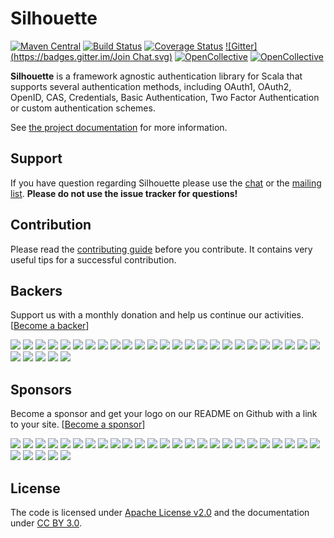 Silhouette 
==========
[![Maven Central](https://maven-badges.herokuapp.com/maven-central/com.mohiva/silhouette_2.11/badge.svg)](https://maven-badges.herokuapp.com/maven-central/com.mohiva/silhouette_2.11) [![Build Status](https://travis-ci.org/mohiva/silhouette.png)](https://travis-ci.org/mohiva/silhouette) [![Coverage Status](https://coveralls.io/repos/mohiva/silhouette/badge.svg?branch=master&service=github)](https://coveralls.io/github/mohiva/silhouette?branch=master) [![Gitter](https://badges.gitter.im/Join Chat.svg)](https://gitter.im/mohiva/silhouette?utm_source=badge&utm_medium=badge&utm_campaign=pr-badge&utm_content=badge)
[![OpenCollective](https://opencollective.com/silhouette/backers/badge.svg)](#backers) 
[![OpenCollective](https://opencollective.com/silhouette/sponsors/badge.svg)](#sponsors)

**Silhouette** is a framework agnostic authentication library for Scala that supports several authentication methods, including OAuth1, OAuth2, OpenID, CAS, Credentials, Basic Authentication, Two Factor Authentication or custom authentication schemes.

See [the project documentation] for more information.

## Support

If you have question regarding Silhouette please use the [chat] or the [mailing list]. **Please do not use the issue tracker for questions!**

## Contribution

Please read the [contributing guide] before you contribute. It contains very useful tips for a successful contribution.

## Backers

Support us with a monthly donation and help us continue our activities. [[Become a backer](https://opencollective.com/silhouette#backer)]

<a href="https://opencollective.com/silhouette/backer/0/website" target="_blank"><img src="https://opencollective.com/silhouette/backer/0/avatar.svg"></a>
<a href="https://opencollective.com/silhouette/backer/1/website" target="_blank"><img src="https://opencollective.com/silhouette/backer/1/avatar.svg"></a>
<a href="https://opencollective.com/silhouette/backer/2/website" target="_blank"><img src="https://opencollective.com/silhouette/backer/2/avatar.svg"></a>
<a href="https://opencollective.com/silhouette/backer/3/website" target="_blank"><img src="https://opencollective.com/silhouette/backer/3/avatar.svg"></a>
<a href="https://opencollective.com/silhouette/backer/4/website" target="_blank"><img src="https://opencollective.com/silhouette/backer/4/avatar.svg"></a>
<a href="https://opencollective.com/silhouette/backer/5/website" target="_blank"><img src="https://opencollective.com/silhouette/backer/5/avatar.svg"></a>
<a href="https://opencollective.com/silhouette/backer/6/website" target="_blank"><img src="https://opencollective.com/silhouette/backer/6/avatar.svg"></a>
<a href="https://opencollective.com/silhouette/backer/7/website" target="_blank"><img src="https://opencollective.com/silhouette/backer/7/avatar.svg"></a>
<a href="https://opencollective.com/silhouette/backer/8/website" target="_blank"><img src="https://opencollective.com/silhouette/backer/8/avatar.svg"></a>
<a href="https://opencollective.com/silhouette/backer/9/website" target="_blank"><img src="https://opencollective.com/silhouette/backer/9/avatar.svg"></a>
<a href="https://opencollective.com/silhouette/backer/10/website" target="_blank"><img src="https://opencollective.com/silhouette/backer/10/avatar.svg"></a>
<a href="https://opencollective.com/silhouette/backer/11/website" target="_blank"><img src="https://opencollective.com/silhouette/backer/11/avatar.svg"></a>
<a href="https://opencollective.com/silhouette/backer/12/website" target="_blank"><img src="https://opencollective.com/silhouette/backer/12/avatar.svg"></a>
<a href="https://opencollective.com/silhouette/backer/13/website" target="_blank"><img src="https://opencollective.com/silhouette/backer/13/avatar.svg"></a>
<a href="https://opencollective.com/silhouette/backer/14/website" target="_blank"><img src="https://opencollective.com/silhouette/backer/14/avatar.svg"></a>
<a href="https://opencollective.com/silhouette/backer/15/website" target="_blank"><img src="https://opencollective.com/silhouette/backer/15/avatar.svg"></a>
<a href="https://opencollective.com/silhouette/backer/16/website" target="_blank"><img src="https://opencollective.com/silhouette/backer/16/avatar.svg"></a>
<a href="https://opencollective.com/silhouette/backer/17/website" target="_blank"><img src="https://opencollective.com/silhouette/backer/17/avatar.svg"></a>
<a href="https://opencollective.com/silhouette/backer/18/website" target="_blank"><img src="https://opencollective.com/silhouette/backer/18/avatar.svg"></a>
<a href="https://opencollective.com/silhouette/backer/19/website" target="_blank"><img src="https://opencollective.com/silhouette/backer/19/avatar.svg"></a>
<a href="https://opencollective.com/silhouette/backer/20/website" target="_blank"><img src="https://opencollective.com/silhouette/backer/20/avatar.svg"></a>
<a href="https://opencollective.com/silhouette/backer/21/website" target="_blank"><img src="https://opencollective.com/silhouette/backer/21/avatar.svg"></a>
<a href="https://opencollective.com/silhouette/backer/22/website" target="_blank"><img src="https://opencollective.com/silhouette/backer/22/avatar.svg"></a>
<a href="https://opencollective.com/silhouette/backer/23/website" target="_blank"><img src="https://opencollective.com/silhouette/backer/23/avatar.svg"></a>
<a href="https://opencollective.com/silhouette/backer/24/website" target="_blank"><img src="https://opencollective.com/silhouette/backer/24/avatar.svg"></a>
<a href="https://opencollective.com/silhouette/backer/25/website" target="_blank"><img src="https://opencollective.com/silhouette/backer/25/avatar.svg"></a>
<a href="https://opencollective.com/silhouette/backer/26/website" target="_blank"><img src="https://opencollective.com/silhouette/backer/26/avatar.svg"></a>
<a href="https://opencollective.com/silhouette/backer/27/website" target="_blank"><img src="https://opencollective.com/silhouette/backer/27/avatar.svg"></a>
<a href="https://opencollective.com/silhouette/backer/28/website" target="_blank"><img src="https://opencollective.com/silhouette/backer/28/avatar.svg"></a>
<a href="https://opencollective.com/silhouette/backer/29/website" target="_blank"><img src="https://opencollective.com/silhouette/backer/29/avatar.svg"></a>

## Sponsors

Become a sponsor and get your logo on our README on Github with a link to your site. [[Become a sponsor](https://opencollective.com/silhouette#sponsor)]

<a href="https://opencollective.com/silhouette/sponsor/0/website" target="_blank"><img src="https://opencollective.com/silhouette/sponsor/0/avatar.svg"></a>
<a href="https://opencollective.com/silhouette/sponsor/1/website" target="_blank"><img src="https://opencollective.com/silhouette/sponsor/1/avatar.svg"></a>
<a href="https://opencollective.com/silhouette/sponsor/2/website" target="_blank"><img src="https://opencollective.com/silhouette/sponsor/2/avatar.svg"></a>
<a href="https://opencollective.com/silhouette/sponsor/3/website" target="_blank"><img src="https://opencollective.com/silhouette/sponsor/3/avatar.svg"></a>
<a href="https://opencollective.com/silhouette/sponsor/4/website" target="_blank"><img src="https://opencollective.com/silhouette/sponsor/4/avatar.svg"></a>
<a href="https://opencollective.com/silhouette/sponsor/5/website" target="_blank"><img src="https://opencollective.com/silhouette/sponsor/5/avatar.svg"></a>
<a href="https://opencollective.com/silhouette/sponsor/6/website" target="_blank"><img src="https://opencollective.com/silhouette/sponsor/6/avatar.svg"></a>
<a href="https://opencollective.com/silhouette/sponsor/7/website" target="_blank"><img src="https://opencollective.com/silhouette/sponsor/7/avatar.svg"></a>
<a href="https://opencollective.com/silhouette/sponsor/8/website" target="_blank"><img src="https://opencollective.com/silhouette/sponsor/8/avatar.svg"></a>
<a href="https://opencollective.com/silhouette/sponsor/9/website" target="_blank"><img src="https://opencollective.com/silhouette/sponsor/9/avatar.svg"></a>
<a href="https://opencollective.com/silhouette/sponsor/10/website" target="_blank"><img src="https://opencollective.com/silhouette/sponsor/10/avatar.svg"></a>
<a href="https://opencollective.com/silhouette/sponsor/11/website" target="_blank"><img src="https://opencollective.com/silhouette/sponsor/11/avatar.svg"></a>
<a href="https://opencollective.com/silhouette/sponsor/12/website" target="_blank"><img src="https://opencollective.com/silhouette/sponsor/12/avatar.svg"></a>
<a href="https://opencollective.com/silhouette/sponsor/13/website" target="_blank"><img src="https://opencollective.com/silhouette/sponsor/13/avatar.svg"></a>
<a href="https://opencollective.com/silhouette/sponsor/14/website" target="_blank"><img src="https://opencollective.com/silhouette/sponsor/14/avatar.svg"></a>
<a href="https://opencollective.com/silhouette/sponsor/15/website" target="_blank"><img src="https://opencollective.com/silhouette/sponsor/15/avatar.svg"></a>
<a href="https://opencollective.com/silhouette/sponsor/16/website" target="_blank"><img src="https://opencollective.com/silhouette/sponsor/16/avatar.svg"></a>
<a href="https://opencollective.com/silhouette/sponsor/17/website" target="_blank"><img src="https://opencollective.com/silhouette/sponsor/17/avatar.svg"></a>
<a href="https://opencollective.com/silhouette/sponsor/18/website" target="_blank"><img src="https://opencollective.com/silhouette/sponsor/18/avatar.svg"></a>
<a href="https://opencollective.com/silhouette/sponsor/19/website" target="_blank"><img src="https://opencollective.com/silhouette/sponsor/19/avatar.svg"></a>
<a href="https://opencollective.com/silhouette/sponsor/20/website" target="_blank"><img src="https://opencollective.com/silhouette/sponsor/20/avatar.svg"></a>
<a href="https://opencollective.com/silhouette/sponsor/21/website" target="_blank"><img src="https://opencollective.com/silhouette/sponsor/21/avatar.svg"></a>
<a href="https://opencollective.com/silhouette/sponsor/22/website" target="_blank"><img src="https://opencollective.com/silhouette/sponsor/22/avatar.svg"></a>
<a href="https://opencollective.com/silhouette/sponsor/23/website" target="_blank"><img src="https://opencollective.com/silhouette/sponsor/23/avatar.svg"></a>
<a href="https://opencollective.com/silhouette/sponsor/24/website" target="_blank"><img src="https://opencollective.com/silhouette/sponsor/24/avatar.svg"></a>
<a href="https://opencollective.com/silhouette/sponsor/25/website" target="_blank"><img src="https://opencollective.com/silhouette/sponsor/25/avatar.svg"></a>
<a href="https://opencollective.com/silhouette/sponsor/26/website" target="_blank"><img src="https://opencollective.com/silhouette/sponsor/26/avatar.svg"></a>
<a href="https://opencollective.com/silhouette/sponsor/27/website" target="_blank"><img src="https://opencollective.com/silhouette/sponsor/27/avatar.svg"></a>
<a href="https://opencollective.com/silhouette/sponsor/28/website" target="_blank"><img src="https://opencollective.com/silhouette/sponsor/28/avatar.svg"></a>
<a href="https://opencollective.com/silhouette/sponsor/29/website" target="_blank"><img src="https://opencollective.com/silhouette/sponsor/29/avatar.svg"></a>

## License

The code is licensed under [Apache License v2.0] and the documentation under [CC BY 3.0].

[the project documentation]: http://silhouette.mohiva.com/docs
[chat]: https://gitter.im/mohiva/silhouette
[mailing list]: https://groups.google.com/forum/#!forum/silhouette
[contributing guide]: CONTRIBUTING.md
[Apache License v2.0]: http://www.apache.org/licenses/LICENSE-2.0
[CC BY 3.0]: http://creativecommons.org/licenses/by/3.0/
